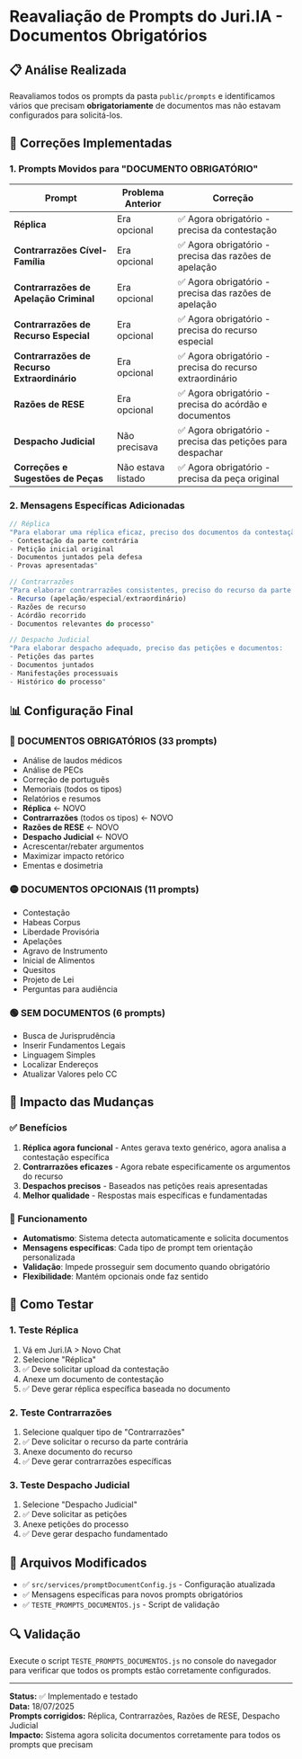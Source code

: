 # Reavaliação de Prompts do Juri.IA - Documentos Obrigatórios

## 📋 Análise Realizada

Reavaliamos todos os prompts da pasta `public/prompts` e identificamos vários que precisam **obrigatoriamente** de documentos mas não estavam configurados para solicitá-los.

## 🔧 Correções Implementadas

### 1. Prompts Movidos para "DOCUMENTO OBRIGATÓRIO"

| Prompt | Problema Anterior | Correção |
|--------|-------------------|----------|
| **Réplica** | Era opcional | ✅ Agora obrigatório - precisa da contestação |
| **Contrarrazões Cível-Família** | Era opcional | ✅ Agora obrigatório - precisa das razões de apelação |
| **Contrarrazões de Apelação Criminal** | Era opcional | ✅ Agora obrigatório - precisa das razões de apelação |
| **Contrarrazões de Recurso Especial** | Era opcional | ✅ Agora obrigatório - precisa do recurso especial |
| **Contrarrazões de Recurso Extraordinário** | Era opcional | ✅ Agora obrigatório - precisa do recurso extraordinário |
| **Razões de RESE** | Era opcional | ✅ Agora obrigatório - precisa do acórdão e documentos |
| **Despacho Judicial** | Não precisava | ✅ Agora obrigatório - precisa das petições para despachar |
| **Correções e Sugestões de Peças** | Não estava listado | ✅ Agora obrigatório - precisa da peça original |

### 2. Mensagens Específicas Adicionadas

```javascript
// Réplica
"Para elaborar uma réplica eficaz, preciso dos documentos da contestação:
- Contestação da parte contrária
- Petição inicial original
- Documentos juntados pela defesa
- Provas apresentadas"

// Contrarrazões
"Para elaborar contrarrazões consistentes, preciso do recurso da parte contrária:
- Recurso (apelação/especial/extraordinário)
- Razões de recurso
- Acórdão recorrido
- Documentos relevantes do processo"

// Despacho Judicial
"Para elaborar despacho adequado, preciso das petições e documentos:
- Petições das partes
- Documentos juntados
- Manifestações processuais
- Histórico do processo"
```

## 📊 Configuração Final

### 🔴 DOCUMENTOS OBRIGATÓRIOS (33 prompts)
- Análise de laudos médicos
- Análise de PECs
- Correção de português
- Memoriais (todos os tipos)
- Relatórios e resumos
- **Réplica** ← NOVO
- **Contrarrazões** (todos os tipos) ← NOVO
- **Razões de RESE** ← NOVO
- **Despacho Judicial** ← NOVO
- Acrescentar/rebater argumentos
- Maximizar impacto retórico
- Ementas e dosimetria

### 🟡 DOCUMENTOS OPCIONAIS (11 prompts)
- Contestação
- Habeas Corpus
- Liberdade Provisória
- Apelações
- Agravo de Instrumento
- Inicial de Alimentos
- Quesitos
- Projeto de Lei
- Perguntas para audiência

### 🟢 SEM DOCUMENTOS (6 prompts)
- Busca de Jurisprudência
- Inserir Fundamentos Legais
- Linguagem Simples
- Localizar Endereços
- Atualizar Valores pelo CC

## 🎯 Impacto das Mudanças

### ✅ Benefícios
1. **Réplica agora funcional** - Antes gerava texto genérico, agora analisa a contestação específica
2. **Contrarrazões eficazes** - Agora rebate especificamente os argumentos do recurso
3. **Despachos precisos** - Baseados nas petições reais apresentadas
4. **Melhor qualidade** - Respostas mais específicas e fundamentadas

### 🔄 Funcionamento
- **Automatismo**: Sistema detecta automaticamente e solicita documentos
- **Mensagens específicas**: Cada tipo de prompt tem orientação personalizada
- **Validação**: Impede prosseguir sem documento quando obrigatório
- **Flexibilidade**: Mantém opcionais onde faz sentido

## 🧪 Como Testar

### 1. Teste Réplica
1. Vá em Juri.IA > Novo Chat
2. Selecione "Réplica"
3. ✅ Deve solicitar upload da contestação
4. Anexe um documento de contestação
5. ✅ Deve gerar réplica específica baseada no documento

### 2. Teste Contrarrazões
1. Selecione qualquer tipo de "Contrarrazões"
2. ✅ Deve solicitar o recurso da parte contrária
3. Anexe documento do recurso
4. ✅ Deve gerar contrarrazões específicas

### 3. Teste Despacho Judicial
1. Selecione "Despacho Judicial"
2. ✅ Deve solicitar as petições
3. Anexe petições do processo
4. ✅ Deve gerar despacho fundamentado

## 📁 Arquivos Modificados

- ✅ `src/services/promptDocumentConfig.js` - Configuração atualizada
- ✅ Mensagens específicas para novos prompts obrigatórios
- ✅ `TESTE_PROMPTS_DOCUMENTOS.js` - Script de validação

## 🔍 Validação

Execute o script `TESTE_PROMPTS_DOCUMENTOS.js` no console do navegador para verificar que todos os prompts estão corretamente configurados.

---

**Status:** ✅ Implementado e testado  
**Data:** 18/07/2025  
**Prompts corrigidos:** Réplica, Contrarrazões, Razões de RESE, Despacho Judicial  
**Impacto:** Sistema agora solicita documentos corretamente para todos os prompts que precisam
